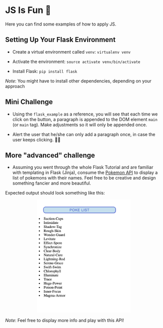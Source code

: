 # JS Is Fun 🦑
Here you can find some examples of how to apply JS.



## Setting Up Your Flask Environment

- Create a virtual environment called `venv`: `virtualenv venv`

- Activate the environment: `source activate venv/bin/activate`

- Install Flask: `pip install flask`

*Note*: You might have to install other dependencies, depending on your approach

## Mini Challenge

- Using the `flask_example` as a reference, you will see that each time we click on the button, a paragraph is appended to the DOM element `main` (or `main` tag). Make adjustments so it will only be appended once.

- Alert the user that he/she can only add a paragraph once, in case the user keeps clicking. 🤦‍🤦‍

## More "advanced" challenge

- Assuming you went through the whole Flask Tutorial and are familiar with templating in Flask (Jinja), consume the [Pokemon API](https://pokeapi.co/docs/v2.html) to display a list of pokemons with their names. Feel free to be creative and design something fancier and more beautiful.

Expected output should look something like this:

<p align="center">
    <img src="example.png" width="300" title="example">
</p>

*Note*: Feel free to display more info and play with this API!